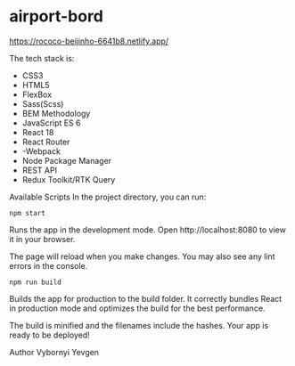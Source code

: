 # airport-bord

https://rococo-beijinho-6641b8.netlify.app/

The tech stack is:

- CSS3
- HTML5
- FlexBox
- Sass(Scss)
- BEM Methodology
- JavaScript ES 6
- React 18
- React Router
- -Webpack
- Node Package Manager
- REST API
- Redux Toolkit/RTK Query

Available Scripts
In the project directory, you can run:

`npm start`

Runs the app in the development mode.
Open <a>http://localhost:8080</a> to view it in your browser.

The page will reload when you make changes.
You may also see any lint errors in the console.

`npm run build`

Builds the app for production to the build folder.
It correctly bundles React in production mode and optimizes the build for the best performance.

The build is minified and the filenames include the hashes.
Your app is ready to be deployed!

Author
Vybornyi Yevgen
